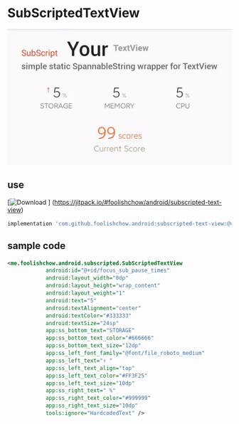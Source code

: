 # SubScriptedTextView



![screenshot](./screenshot/screenshot.jpg)   

## use
[![Download](https://jitpack.io/v/foolishchow/android/subscripted-text-view.svg) ]
(https://jitpack.io/#foolishchow/android/subscripted-text-view)

```gradle
implementation 'com.github.foolishchow.android:subscripted-text-view:@version'
```

## sample code
```xml
<me.foolishchow.android.subscripted.SubScriptedTextView
            android:id="@+id/focus_sub_pause_times"
            android:layout_width="0dp"
            android:layout_height="wrap_content"
            android:layout_weight="1"
            android:text="5"
            android:textAlignment="center"
            android:textColor="#333333"
            android:textSize="24sp"
            app:ss_bottom_text="STORAGE"
            app:ss_bottom_text_color="#666666"
            app:ss_bottom_text_size="12dp"
            app:ss_left_font_family="@font/file_roboto_medium"
            app:ss_left_text="↑ "
            app:ss_left_text_align="top"
            app:ss_left_text_color="#FF3F25"
            app:ss_left_text_size="10dp"
            app:ss_right_text=" %"
            app:ss_right_text_color="#999999"
            app:ss_right_text_size="10dp"
            tools:ignore="HardcodedText" />

```
